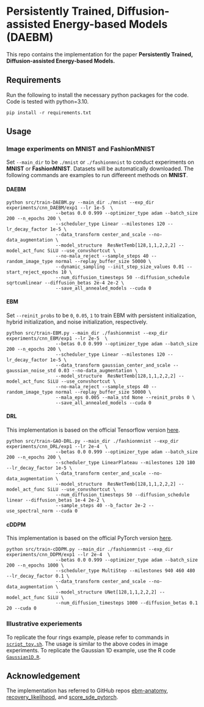 # Persistently Trained, Diffusion-assisted Energy-based Models (DAEBM)


This repo contains the implementation for the paper **Persistently Trained, Diffusion-assisted Energy-based Models.**


## Requirements
Run the following to install the necessary python packages for the code. Code is tested with python=3.10.
```
pip install -r requirements.txt
```

## Usage
### Image experiments on MNIST and FashionMNIST
Set `--main_dir` to be `./mnist` or `./fashionmnist` to conduct experiments on **MNIST** or **FashionMNIST**. Datasets will be automatically downloaded. The following commands are examples to run differeent methods on **MNIST**.
#### DAEBM
```angular2
python src/train-DAEBM.py --main_dir ./mnist --exp_dir experiments/cnn_DAEBM/exp1 --lr 1e-5  \
                  --betas 0.0 0.999 --optimizer_type adam --batch_size 200 --n_epochs 200 \
                  --scheduler_type Linear --milestones 120 --lr_decay_factor 1e-5 \
                  --data_transform center_and_scale --no-data_augmentation \
                  --model_structure  ResNetTemb[128,1,1,2,2,2] --model_act_func SiLU --use_convshortcut \
                  --no-mala_reject --sample_steps 40 --random_image_type normal --replay_buffer_size 50000 \
                  --dynamic_sampling --init_step_size_values 0.01 --start_reject_epochs 10 \
                  --num_diffusion_timesteps 50 --diffusion_schedule sqrtcumlinear --diffusion_betas 2e-4 2e-2 \
                  --save_all_annealed_models --cuda 0
```

#### EBM
Set `--reinit_probs` to be `0`, `0.05`, `1` to train EBM with persistent initialization, hybrid initialization, and noise initialization, respectively.
```angular2
python src/train-EBM.py --main_dir ./fashionmnist --exp_dir experiments/cnn_EBM/exp1 --lr 2e-5  \
                  --betas 0.0 0.999 --optimizer_type adam --batch_size 200 --n_epochs 200 \
                  --scheduler_type Linear --milestones 120 --lr_decay_factor 1e-5 \
                  --data_transform gaussian_center_and_scale --gaussian_noise_std 0.03 --no-data_augmentation \
                  --model_structure  ResNetTemb[128,1,1,2,2,2] --model_act_func SiLU --use_convshortcut \
                  --no-mala_reject --sample_steps 40 --random_image_type normal --replay_buffer_size 50000 \
                  --mala_eps 0.005 --mala_std None --reinit_probs 0 \
                  --save_all_annealed_models --cuda 0
```

#### DRL
This implementation is based on the official Tensorflow version [here](https://github.com/ruiqigao/recovery_likelihood).
```
python src/train-GAO-DRL.py --main_dir ./fashionmnist --exp_dir experiments/cnn_DRL/exp1 --lr 2e-4  \
                  --betas 0.0 0.999 --optimizer_type adam --batch_size 200 --n_epochs 200 \
                  --scheduler_type LinearPlateau --milestones 120 180 --lr_decay_factor 1e-5 \
                  --data_transform center_and_scale --no-data_augmentation \
                  --model_structure  ResNetTemb[128,1,1,2,2,2] --model_act_func SiLU --use_convshortcut \
                  --num_diffusion_timesteps 50 --diffusion_schedule linear --diffusion_betas 1e-4 2e-2 \
                  --sample_steps 40 --b_factor 2e-2 --use_spectral_norm --cuda 0
```


#### cDDPM
This implementation is based on the official PyTorch version   [here](https://github.com/yang-song/score_sde_pytorch).
```
python src/train-cDDPM.py --main_dir ./fashionmnist --exp_dir experiments/cnn_DDPM/exp1 --lr 2e-4  \
                  --betas 0.0 0.999 --optimizer_type adam --batch_size 200 --n_epochs 1000 \
                  --scheduler_type MultiStep --milestones 940 460 480 --lr_decay_factor 0.1 \
                  --data_transform center_and_scale --no-data_augmentation \
                  --model_structure UNet[128,1,1,2,2,2] --model_act_func SiLU \
                  --num_diffusion_timesteps 1000 --diffusion_betas 0.1 20 --cuda 0
```


###  Illustrative experiements
To replicate the four rings example, please refer to commands in [`script_toy.sh`](./script_toy.sh). The usage is similar to the above codes in image experiments. To replicate the Gaussian 1D example, use the R code [`Gaussian1D.R`](./Gaussian1D/Gaussian1D.R).


## Acknowledgement
The implementation has referred to GitHub repos [ebm-anatomy](https://github.com/point0bar1/ebm-anatomy), [recovery_likelihood](https://github.com/yang-song/score_sde_pytorch), and [score_sde_pytorch](https://github.com/yang-song/score_sde_pytorch).
